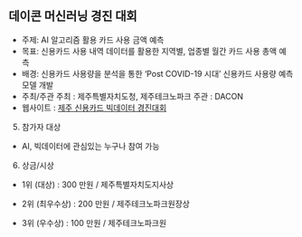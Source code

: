 ## 데이콘 머신러닝 경진 대회

- 주제: AI 알고리즘 활용 카드 사용 금액 예측
- 목표: 신용카드 사용 내역 데이터를 활용한 지역별, 업종별 월간 카드 사용 총액 예측
- 배경: 신용카드 사용량을 분석을 통한  ‘Post COVID-19 시대’ 신용카드 사용량 예측 모델 개발
- 주최/주관
     주최 : 제주특별자치도청, 제주테크노파크
     주관 : DACON
- 웹사이트 : [제주 신용카드 빅데이터 경진대회](https://dacon.io/competitions/official/235615/overview/)



5. 참가자 대상

- AI, 빅데이터에 관심있는 누구나 참여 가능



6. 상금/시상

- 1위 (대상) : 300 만원 / 제주특별자치도지사상

- 2위 (최우수상) : 200 만원 / 제주테크노파크원장상

- 3위 (우수상) : 100 만원 / 제주테크노파크원